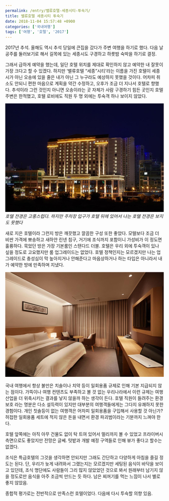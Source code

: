 ```yaml
---
permalink: /entry/밸류호텔-세종시티-투숙기/
title: 밸류호텔 세종시티 투숙기
date: 2018-11-04 15:57:48 +0900
categories: ['국내여행']
tags: ['여행', '호텔', '2017']
---
```



2017년 추석.
올해도 역시 추석 당일에 큰집을 갔다가 주변 여행을 하기로 했다.
다음 날 공주를 둘러보기로 해서 길목에 있는 세종시도 구경하고 하룻밤 숙박을 하기로 결정.

그래서 급하게 예약을 했는데, 일단 호텔 위치를 제대로 확인하지 않고 예약한 내 잘못이 가장 크다고 할 수 있겠다.
하지만 ‘밸류호텔 “세종”시티’라는 이름을 가진 호텔이 세종시가 아닌 오송에 있을 줄은 내가 아닌 그 누구라도 예상하지 못했을 것이다.
어차피 취소도 안되니 편한 마음으로 계획을 약간 수정하고, 오후가 조금 더 지나서 호텔로 향했다.
추석이라 그런 것인지 아니면 오송이라는 곳 자체가 사람 구경하기 힘든 곳인지 호텔 주변은 한적했고, 호텔 로비에도 직원 두 명 외에는 투숙객 하나 보이지 않았다.

![](/assets/images/국내여행/2018-11-04-밸류호텔-세종시티-투숙기/998C364F5BDE980329D5BD.jpg)
*호텔 전경은 고풍스럽다. 하지만 주차장 입구가 호텔 뒤에 있어서 나는 호텔 전경은 보지도 못했다*

새로 지은 호텔이라 그런지 방은 깨끗했고 깔끔한 구성 또한 좋았다.
모텔보다 조금 더 비싼 가격에 뽀송하고 새하얀 린넨 침구, 거기에 조식까지 포함이니 가성비가 이 정도면 훌륭하다.
묵었던 방은 가장 기본룸인 스탠다드 더블.
호텔은 우리 외에 투숙객이 있나 싶을 정도로 고요했지만 룸 업그레이드는 없었다. 호텔 정책인지는 모르겠지만 나는 업그레이드로 충성심이 막 높아지거나 안해준다고 마음상하거나 하는 타입은 아니라서 내가 예약한 방에 만족하며 지냈다.

![](/assets/images/국내여행/2018-11-04-밸류호텔-세종시티-투숙기/993F2C3A5BDE98030F0D19.jpg)

국내 여행에서 항상 불만은 치솔이나 치약 등이 일회용품 규제로 인해 기본 지급되지 않는 점이다.
가뜩이나 여행 컨텐츠도 부족하고 볼 것 없는 우리나라에서 이런 규제는 여행 산업을 더 위축시키는 결과를 낳지 않을까 하는 생각이 든다.
호텔 직원이 들려주는 환경보호 라는 명분은 다소 설득력이 있지만 대부분의 여행객들에게는 그다지 유쾌하지 못한 경험이다. 개인 칫솔등이 없는 여행객은 어차피 일회용품을 구입해서 사용할 것 아닌가? 허접한 일회용품 세트에 적지 않은 돈을 내면서 환경 파괴범이라는 기분까지 느껴야 한다.

호텔 앞쪽에는 아직 아무 건물도 없이 탁 트여 있어서 멀리까지 볼 수 있었고 프라이버시 측면으로도 좋았지만 전망은 글쎄. 텃밭과 개발 예정 구역들로 인해 뷰가 좋다고 할수는 없겠다.

조식은 특급호텔의 그것을 생각하면 안되지만 그래도 간단하고 다양하게 아침을 즐길 정도는 된다.
단, 우리가 늦게 내려와서 그랬는지는 모르겠지만 세팅된 음식이 바닥을 보이고 있던데, 조식 명단에도 사람들이 그리 많지 않았었던 것으로 봐서 원래부터 남기지 않을 정도로만 음식을 아주 조금씩 만드는 듯 하다.
남은 찌꺼기를 먹는 느낌이 나서 별로 좋지 않았음.

종합적 평가로는 전반적으로 만족스런 호텔이었다.
다음에 다시 투숙할 의향 있음.



